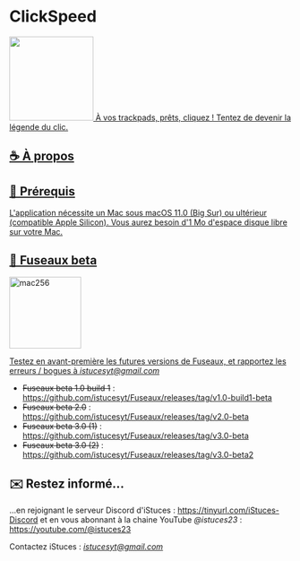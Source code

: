 # ClickSpeed

<a href="https://zupimages.net/viewer.php?id=23/35/bo05.png"><img src="https://zupimages.net/up/23/35/bo05.png" alt="" width=150 />
À vos trackpads, prêts, cliquez !
Tentez de devenir la légende du clic.

## ☕️ À propos

## 🚀 Prérequis

L'application nécessite un Mac sous macOS 11.0 (Big Sur) ou ultérieur (compatible Apple Silicon).
Vous aurez besoin d'1 Mo d'espace disque libre sur votre Mac.

## 🐞 Fuseaux beta

<img width="128" alt="mac256" src="https://github.com/istucesyt/Fuseaux/assets/108399865/ad5240b8-fa8d-420f-b896-88c2c85a1472">

Testez en avant-première les futures versions de Fuseaux, et rapportez les erreurs / bogues à *istucesyt@gmail.com*
* ~~Fuseaux beta 1.0 build 1~~ : https://github.com/istucesyt/Fuseaux/releases/tag/v1.0-build1-beta
* ~~Fuseaux beta 2.0~~ : https://github.com/istucesyt/Fuseaux/releases/tag/v2.0-beta
* ~~Fuseaux beta 3.0 (1)~~ : https://github.com/istucesyt/Fuseaux/releases/tag/v3.0-beta
* ~~Fuseaux beta 3.0 (2)~~ : https://github.com/istucesyt/Fuseaux/releases/tag/v3.0-beta2

## ✉️ Restez informé...

...en rejoignant le serveur Discord d'iStuces : https://tinyurl.com/iStuces-Discord et en vous abonnant à la chaine YouTube *@istuces23* : https://youtube.com/@istuces23

Contactez iStuces : *istucesyt@gmail.com*
